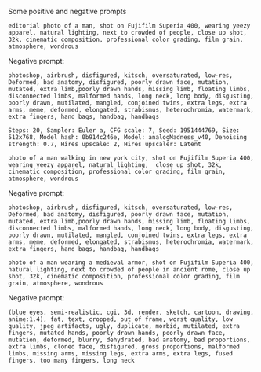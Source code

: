 Some positive and negative prompts


```editorial photo of a man, shot on Fujifilm Superia 400, wearing yeezy apparel, natural lighting, next to crowded of people, close up shot, 32k, cinematic composition, professional color grading, film grain, atmosphere, wondrous```


Negative prompt:


```photoshop, airbrush, disfigured, kitsch, oversaturated, low-res, Deformed, bad anatomy, disfigured, poorly drawn face, mutation, mutated, extra limb,poorly drawn hands, missing limb, floating limbs, disconnected limbs, malformed hands, long neck, long body, disgusting, poorly drawn, mutilated, mangled, conjoined twins, extra legs, extra arms, meme, deformed, elongated, strabismus, heterochromia, watermark, extra fingers, hand bags, handbag, handbags```


```Steps: 20, Sampler: Euler a, CFG scale: 7, Seed: 1951444769, Size: 512x768, Model hash: 0b914c246e, Model: analogMadness_v40, Denoising strength: 0.7, Hires upscale: 2, Hires upscaler: Latent```


```photo of a man walking in new york city, shot on Fujifilm Superia 400, wearing yeezy apparel, natural lighting,  close up shot, 32k, cinematic composition, professional color grading, film grain, atmosphere, wondrous```


Negative prompt:


```photoshop, airbrush, disfigured, kitsch, oversaturated, low-res, Deformed, bad anatomy, disfigured, poorly drawn face, mutation, mutated, extra limb,poorly drawn hands, missing limb, floating limbs, disconnected limbs, malformed hands, long neck, long body, disgusting, poorly drawn, mutilated, mangled, conjoined twins, extra legs, extra arms, meme, deformed, elongated, strabismus, heterochromia, watermark, extra fingers, hand bags, handbag, handbags```



```photo of a man wearing a medieval armor, shot on Fujifilm Superia 400, natural lighting, next to crowded of people in ancient rome, close up shot, 32k, cinematic composition, professional color grading, film grain, atmosphere, wondrous```


Negative prompt:


```(blue eyes, semi-realistic, cgi, 3d, render, sketch, cartoon, drawing, anime:1.4), fat, text, cropped, out of frame, worst quality, low quality, jpeg artifacts, ugly, duplicate, morbid, mutilated, extra fingers, mutated hands, poorly drawn hands, poorly drawn face, mutation, deformed, blurry, dehydrated, bad anatomy, bad proportions, extra limbs, cloned face, disfigured, gross proportions, malformed limbs, missing arms, missing legs, extra arms, extra legs, fused fingers, too many fingers, long neck```

